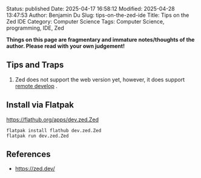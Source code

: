 Status: published
Date: 2025-04-17 16:58:12
Modified: 2025-04-28 13:47:53
Author: Benjamin Du
Slug: tips-on-the-zed-ide
Title: Tips on the Zed IDE
Category: Computer Science
Tags: Computer Science, programming, IDE, Zed

**Things on this page are fragmentary and immature notes/thoughts of the author. Please read with your own judgement!**

## Tips and Traps

1. Zed does not support the web version yet,
    however,
    it does support 
    [remote develop](https://zed.dev/docs/remote-development)
    .

## Install via Flatpak

https://flathub.org/apps/dev.zed.Zed

```
flatpak install flathub dev.zed.Zed
flatpak run dev.zed.Zed
```

## References

- https://zed.dev/
